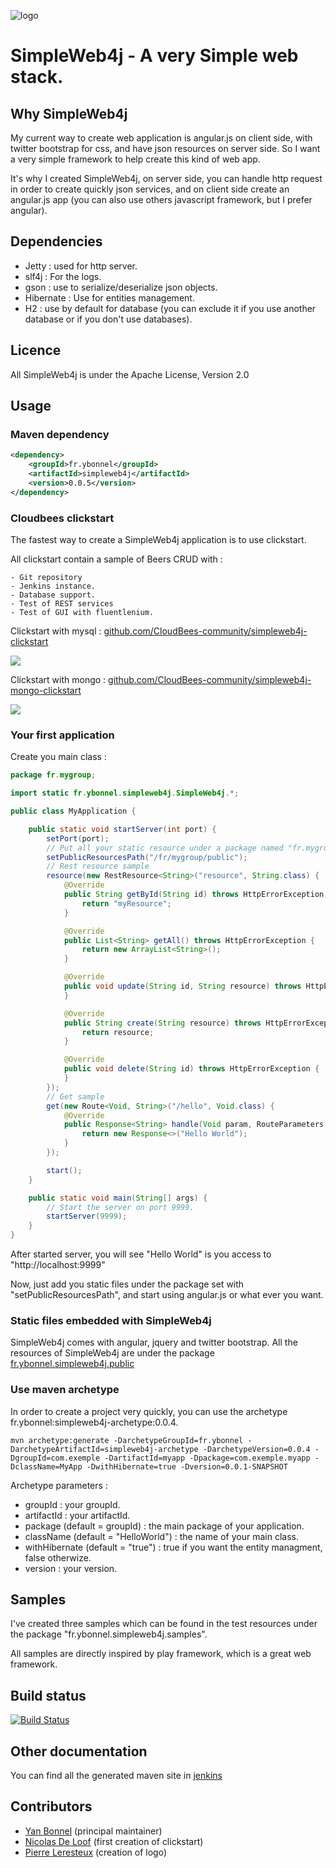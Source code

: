 ![logo](https://raw.github.com/ybonnel/SimpleWeb4j/master/images/logo-simpleweb4j-140.png)

SimpleWeb4j - A very Simple web stack.
==============================================

## Why SimpleWeb4j

My current way to create web application is angular.js on client side, with twitter bootstrap for css, and have json resources on server side.
So I want a very simple framework to help create this kind of web app.

It's why I created SimpleWeb4j, on server side, you can handle http request in order to create quickly json services,
and on client side create an angular.js app (you can also use others javascript framework, but I prefer angular).

## Dependencies

- Jetty : used for http server.
- slf4j : For the logs.
- gson : use to serialize/deserialize json objects.
- Hibernate : Use for entities management.
- H2 : use by default for database (you can exclude it if you use another database or if you don't use databases).

## Licence

All SimpleWeb4j is under the Apache License, Version 2.0


## Usage

### Maven dependency

```xml
<dependency>
    <groupId>fr.ybonnel</groupId>
    <artifactId>simpleweb4j</artifactId>
    <version>0.0.5</version>
</dependency>
```

### Cloudbees clickstart

The fastest way to create a SimpleWeb4j application is to use clickstart.

All clickstart contain a sample of Beers CRUD with :

    - Git repository
    - Jenkins instance.
    - Database support.
    - Test of REST services
    - Test of GUI with fluentlenium.

Clickstart with mysql : [github.com/CloudBees-community/simpleweb4j-clickstart](https://github.com/CloudBees-community/simpleweb4j-clickstart)

<a href="https://grandcentral.cloudbees.com/?CB_clickstart=https://raw.github.com/CloudBees-community/simpleweb4j-clickstart/master/clickstart.json"><img src="https://d3ko533tu1ozfq.cloudfront.net/clickstart/deployInstantly.png"/></a>

Clickstart with mongo : [github.com/CloudBees-community/simpleweb4j-mongo-clickstart](https://github.com/CloudBees-community/simpleweb4j-mongo-clickstart)

<a href="https://grandcentral.cloudbees.com/?CB_clickstart=https://raw.github.com/CloudBees-community/simpleweb4j-mongo-clickstart/master/clickstart.json"><img src="https://d3ko533tu1ozfq.cloudfront.net/clickstart/deployInstantly.png"/></a>


### Your first application

Create you main class :
```java
package fr.mygroup;

import static fr.ybonnel.simpleweb4j.SimpleWeb4j.*;

public class MyApplication {

    public static void startServer(int port) {
        setPort(port);
        // Put all your static resource under a package named "fr.mygroup.public"
        setPublicResourcesPath("/fr/mygroup/public");
        // Rest resource sample
        resource(new RestResource<String>("resource", String.class) {
            @Override
            public String getById(String id) throws HttpErrorException {
                return "myResource";
            }

            @Override
            public List<String> getAll() throws HttpErrorException {
                return new ArrayList<String>();
            }

            @Override
            public void update(String id, String resource) throws HttpErrorException {
            }

            @Override
            public String create(String resource) throws HttpErrorException {
                return resource;
            }

            @Override
            public void delete(String id) throws HttpErrorException {
            }
        });
        // Get sample
        get(new Route<Void, String>("/hello", Void.class) {
            @Override
            public Response<String> handle(Void param, RouteParameters routeParams) {
                return new Response<>("Hello World");
            }
        });

        start();
    }

    public static void main(String[] args) {
        // Start the server on port 9999.
        startServer(9999);
    }
}
```

After started server, you will see "Hello World" is you access to "http://localhost:9999"

Now, just add you static files under the package set with "setPublicResourcesPath", and start using angular.js or what ever you want.

### Static files embedded with SimpleWeb4j

SimpleWeb4j comes with angular, jquery and twitter bootstrap. All the resources of SimpleWeb4j are under the package [fr.ybonnel.simpleweb4j.public](https://github.com/ybonnel/SimpleWeb4j/tree/master/src/main/resources/fr/ybonnel/simpleweb4j/public)

### Use maven archetype

In order to create a project very quickly, you can use the archetype fr.ybonnel:simpleweb4j-archetype:0.0.4.
```
mvn archetype:generate -DarchetypeGroupId=fr.ybonnel -DarchetypeArtifactId=simpleweb4j-archetype -DarchetypeVersion=0.0.4 -DgroupId=com.exemple -DartifactId=myapp -Dpackage=com.exemple.myapp -DclassName=MyApp -DwithHibernate=true -Dversion=0.0.1-SNAPSHOT
```

Archetype parameters :

- groupId : your groupId.
- artifactId : your artifactId.
- package (default = groupId) : the main package of your application.
- className (default = "HelloWorld") : the name of your main class.
- withHibernate (default = "true") : true if you want the entity managment, false otherwize.
- version : your version.


## Samples

I've created three samples which can be found in the test resources under the package "fr.ybonnel.simpleweb4j.samples".

All samples are directly inspired by play framework, which is a great web framework.

## Build status

[![Build Status](https://simpleweb4j.ci.cloudbees.com/job/SimpleWeb4j-build/badge/icon)](https://simpleweb4j.ci.cloudbees.com/job/SimpleWeb4j-build/)

## Other documentation

You can find all the generated maven site in [jenkins](https://simpleweb4j.ci.cloudbees.com/job/SimpleWeb4j-build/site/)

## Contributors

 - [Yan Bonnel](https://twitter.com/ybonnel) (principal maintainer)
 - [Nicolas De Loof](https://twitter.com/ndeloof) (first creation of clickstart)
 - [Pierre Leresteux](https://twitter.com/pierreLeresteux) (creation of logo)

